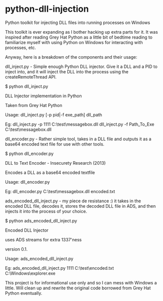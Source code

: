 python-dll-injection
====================

Python toolkit for injecting DLL files into running processes on Windows

This toolkit is ever expanding as I bother hacking up extra parts for it.
It was inspired after reading Grey Hat Python as a little bit of bedtime reading 
to familiarize myself with using Python on Windows for interacting with processes, etc.

Anyway, here is a breakdown of the components and their usage:

dll_inject.py - Simple enough Python DLL injector. Give it a DLL and a PID to inject into, and it will inject the DLL into the process using the createRemoteThread API.

$ python dll_inject.py

DLL Injector implementation in Python

Taken from Grey Hat Python

Usage: dll_inject.py \[-p pid|-f exe_path\] dll_path

Eg: dll_inject.py -p 1111 C:\test\messagebox.dll
    dll_inject.py -f Path_To_Exe C:\test\messagebox.dll




dll_encoder.py - Rather simple tool, takes in a DLL file and outputs it as a base64 encoded text file for use with other tools.

$ python dll_encoder.py 

DLL to Text Encoder - Insecurety Research (2013)

Encodes a DLL as a base64 encoded textfile

Usage: dll_encoder.py <Path To DLL> <Outfile>

Eg: dll_encoder.py C:\test\messagebox.dll encoded.txt



ads_encoded_dll_inject.py - my piece de resistance :) it takes in the encoded DLL file, decodes it, stores the decoded DLL file in ADS, and then injects it into the process of your choice.

$ python ads_encoded_dll_inject.py 

Encoded DLL Injector

uses ADS streams for extra 1337'ness

version 0.1.

Usage: ads_encoded_dll_inject.py <PID> <Path To Encoded DLL> <Path to file to use for hiding>

Eg: ads_encoded_dll_inject.py 1111 C:\test\encoded.txt C:\Windows\explorer.exe


This project is for informational use only and so I can mess with Windows a little. Will clean up and rewrite the original code borrowed from Grey Hat Python eventually.
